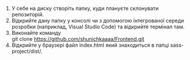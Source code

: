 1. У себе на диску створіть папку, куди плануєте склонувати репозиторій.
2. Відкрийте дану папку у консолі чи з допомогою інтегрованої середи розробки (наприклад, Visual Studio Code) та відкрийте термінал там.
3. Виконайте команду  
   git clone https://github.com/shunichkaaaa/Frontend.git
4. Відкрийте у браузері файл index.html який знаходиться в папці sass-project/dist/.
